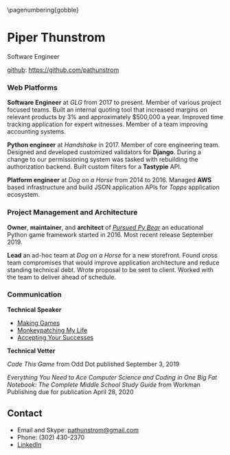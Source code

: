 \pagenumbering{gobble}
# Piper Thunstrom

Software Engineer

[github](https://github.com/pathunstrom): https://github.com/pathunstrom


### Web Platforms

**Software Engineer** at *GLG* from 2017 to present. Member of various
project focused teams. Built an internal quoting tool that increased margins
on relevant products by 3% and approximately $500,000 a year. Improved time
tracking application for expert witnesses. Member of a team improving accounting
systems.

**Python engineer** at *Handshake* in 2017. Member of core engineering team.
Designed and developed customized validators for **Django**. During a change
to our permissioning system was tasked with rebuilding the authorization
backend. Built custom filters for a **Tastypie** API.

**Platform engineer** at *Dog on a Horse* from 2014 to 2016. Managed **AWS**
based infrastructure and build JSON application APIs for *Topps* application
ecosystem.


### Project Management and Architecture

**Owner**, **maintainer**, and **architect** of 
*[Pursued Py Bear](https://github.com/ppb/pursuedpybear)* an 
educational Python game framework started in 2016. Most recent release
September 2019.

**Lead** an ad-hoc team at *Dog on a Horse* for a new storefront. Found cross
team compromises that would improve application architecture and reduce
standing technical debt. Wrote proposal to be sent to client. Worked with the
team to deliver ahead of schedule.

### Communication

**Technical Speaker** 

* [Making Games](https://youtu.be/ZM7CjZXccY8)
* [Monkeypatching My Life](https://2017.pygotham.org/talks/monkey-patching-my-life-being-a-trans-python-developer/)
* [Accepting Your Successes](https://2019.pygotham.org/talks/keynote-accepting-your-successes/)

**Technical Vetter**

*Code This Game* from Odd Dot published September 3, 2019

*Everything You Need to Ace Computer Science and Coding in One Big Fat Notebook:
The Complete Middle School Study Guide* from Workman Publishing due for
publication April 28, 2020

## Contact

* Email and Skype: pathunstrom@gmail.com
* Phone: (302) 430-2370
* [LinkedIn](https://www.linkedin.com/in/piper-thunstrom-69248187)
